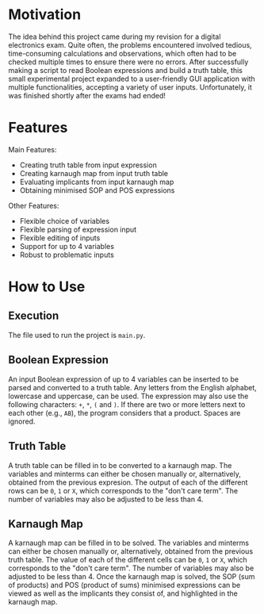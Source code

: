# Motivation

The idea behind this project came during my revision for a digital electronics exam. Quite often, the problems encountered involved tedious, time-consuming calculations and observations, which often had to be checked multiple times to ensure there were no errors. After successfully making a script to read Boolean expressions and build a truth table, this small experimental project expanded to a user-friendly GUI application with multiple functionalities, accepting a variety of user inputs. Unfortunately, it was finished shortly after the exams had ended!

# Features

Main Features:

* Creating truth table from input expression
* Creating karnaugh map from input truth table
* Evaluating implicants from input karnaugh map
* Obtaining minimised SOP and POS expressions

Other Features:

* Flexible choice of variables
* Flexible parsing of expression input
* Flexible editing of inputs
* Support for up to 4 variables
* Robust to problematic inputs

# How to Use

## Execution

The file used to run the project is ``main.py``.

## Boolean Expression

An input Boolean expression of up to 4 variables can be inserted to be parsed and converted to a truth table. Any letters from the English alphabet, lowercase and uppercase, can be used. The expression may also use the following characters: ``+``, ``*``, ``(`` and ``)``. If there are two or more letters next to each other (e.g., ``AB``), the program considers that a product. Spaces are ignored.

## Truth Table

A truth table can be filled in to be converted to a karnaugh map. The variables and minterms can either be chosen manually or, alternatively, obtained from the previous expresion. The output of each of the different rows can be ``0``, ``1`` or ``X``, which corresponds to the "don't care term". The number of variables may also be adjusted to be less than 4.

## Karnaugh Map

A karnaugh map can be filled in to be solved. The variables and minterms can either be chosen manually or, alternatively, obtained from the previous truth table. The value of each of the different cells can be ``0``, ``1`` or ``X``, which corresponds to the "don't care term". The number of variables may also be adjusted to be less than 4. Once the karnaugh map is solved, the SOP (sum of products) and POS (product of sums) minimised expressions can be viewed as well as the implicants they consist of, and highlighted in the karnaugh map.
